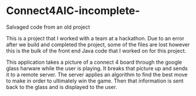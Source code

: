 # Connect4AIC-incomplete-
Salvaged code from an old project

This is a project that I worked with a team at a hackathon. Due to an error after we build and completed the project, some of the files are lost however this is the bulk of the front end Java code that I worked on for this project.

This application takes a picture of a connect 4 board through the google glass harware while the user is playing. It breaks that picture up and sends it to a remote server. The server applies an algorithm to find the best move to make in order to ultimately win the game. Then that information is sent back to the glass and is displayed to the user.
